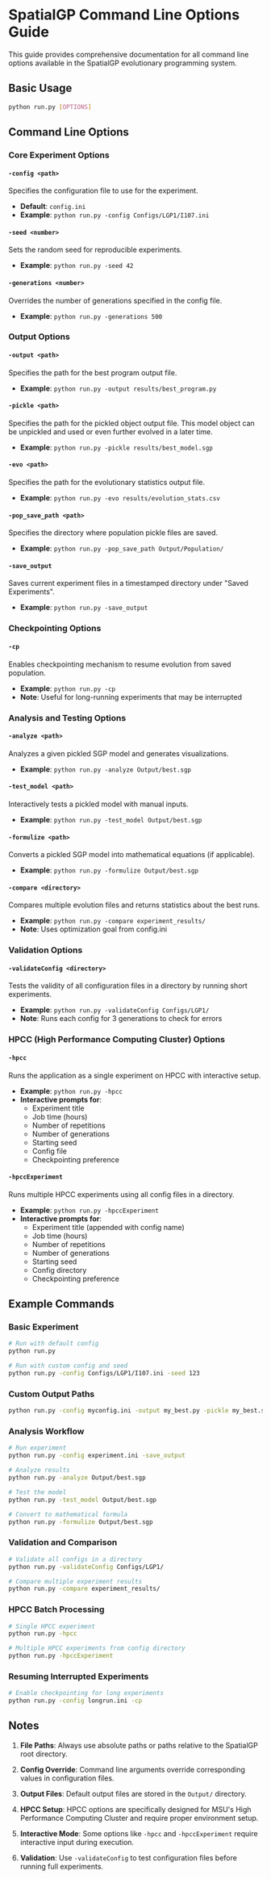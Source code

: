 # SpatialGP Command Line Options Guide

This guide provides comprehensive documentation for all command line options available in the SpatialGP evolutionary programming system.

## Basic Usage

```bash
python run.py [OPTIONS]
```

## Command Line Options

### Core Experiment Options

#### `-config <path>`
Specifies the configuration file to use for the experiment.
- **Default**: `config.ini`
- **Example**: `python run.py -config Configs/LGP1/I107.ini`

#### `-seed <number>`
Sets the random seed for reproducible experiments.
- **Example**: `python run.py -seed 42`

#### `-generations <number>`
Overrides the number of generations specified in the config file.
- **Example**: `python run.py -generations 500`

### Output Options

#### `-output <path>`
Specifies the path for the best program output file.
- **Example**: `python run.py -output results/best_program.py`

#### `-pickle <path>`
Specifies the path for the pickled object output file. This model object can be unpickled and used or even further evolved in a later time.
- **Example**: `python run.py -pickle results/best_model.sgp`

#### `-evo <path>`
Specifies the path for the evolutionary statistics output file.
- **Example**: `python run.py -evo results/evolution_stats.csv`

#### `-pop_save_path <path>`
Specifies the directory where population pickle files are saved.
- **Example**: `python run.py -pop_save_path Output/Population/`

#### `-save_output`
Saves current experiment files in a timestamped directory under "Saved Experiments".
- **Example**: `python run.py -save_output`

### Checkpointing Options

#### `-cp`
Enables checkpointing mechanism to resume evolution from saved population.
- **Example**: `python run.py -cp`
- **Note**: Useful for long-running experiments that may be interrupted

### Analysis and Testing Options

#### `-analyze <path>`
Analyzes a given pickled SGP model and generates visualizations.
- **Example**: `python run.py -analyze Output/best.sgp`

#### `-test_model <path>`
Interactively tests a pickled model with manual inputs.
- **Example**: `python run.py -test_model Output/best.sgp`

#### `-formulize <path>`
Converts a pickled SGP model into mathematical equations (if applicable).
- **Example**: `python run.py -formulize Output/best.sgp`

#### `-compare <directory>`
Compares multiple evolution files and returns statistics about the best runs.
- **Example**: `python run.py -compare experiment_results/`
- **Note**: Uses optimization goal from config.ini

### Validation Options

#### `-validateConfig <directory>`
Tests the validity of all configuration files in a directory by running short experiments.
- **Example**: `python run.py -validateConfig Configs/LGP1/`
- **Note**: Runs each config for 3 generations to check for errors

### HPCC (High Performance Computing Cluster) Options

#### `-hpcc`
Runs the application as a single experiment on HPCC with interactive setup.
- **Example**: `python run.py -hpcc`
- **Interactive prompts for**:
  - Experiment title
  - Job time (hours)
  - Number of repetitions
  - Number of generations
  - Starting seed
  - Config file
  - Checkpointing preference

#### `-hpccExperiment`
Runs multiple HPCC experiments using all config files in a directory.
- **Example**: `python run.py -hpccExperiment`
- **Interactive prompts for**:
  - Experiment title (appended with config name)
  - Job time (hours)
  - Number of repetitions
  - Number of generations
  - Starting seed
  - Config directory
  - Checkpointing preference

## Example Commands

### Basic Experiment
```bash
# Run with default config
python run.py

# Run with custom config and seed
python run.py -config Configs/LGP1/I107.ini -seed 123
```

### Custom Output Paths
```bash
python run.py -config myconfig.ini -output my_best.py -pickle my_best.sgp -evo my_stats.csv
```

### Analysis Workflow
```bash
# Run experiment
python run.py -config experiment.ini -save_output

# Analyze results
python run.py -analyze Output/best.sgp

# Test the model
python run.py -test_model Output/best.sgp

# Convert to mathematical formula
python run.py -formulize Output/best.sgp
```

### Validation and Comparison
```bash
# Validate all configs in a directory
python run.py -validateConfig Configs/LGP1/

# Compare multiple experiment results
python run.py -compare experiment_results/
```

### HPCC Batch Processing
```bash
# Single HPCC experiment
python run.py -hpcc

# Multiple HPCC experiments from config directory
python run.py -hpccExperiment
```

### Resuming Interrupted Experiments
```bash
# Enable checkpointing for long experiments
python run.py -config longrun.ini -cp
```

## Notes

1. **File Paths**: Always use absolute paths or paths relative to the SpatialGP root directory.

2. **Config Override**: Command line arguments override corresponding values in configuration files.

3. **Output Files**: Default output files are stored in the `Output/` directory.

4. **HPCC Setup**: HPCC options are specifically designed for MSU's High Performance Computing Cluster and require proper environment setup.

5. **Interactive Mode**: Some options like `-hpcc` and `-hpccExperiment` require interactive input during execution.

6. **Validation**: Use `-validateConfig` to test configuration files before running full experiments.
